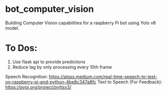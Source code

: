 # bot_computer_vision
Building Computer Vision capabilities for a raspberry Pi bot using Yolo v8 model.

# To Dos:
1. Use flask api to provide predictions
2. Reduce lag by only processing every 10th frame

Speech Recognition: https://atsss.medium.com/real-time-speech-to-text-on-raspberry-pi-and-python-4be8c347a8fc
Text to Speech (For Feedback): https://pypi.org/project/pyttsx3/
